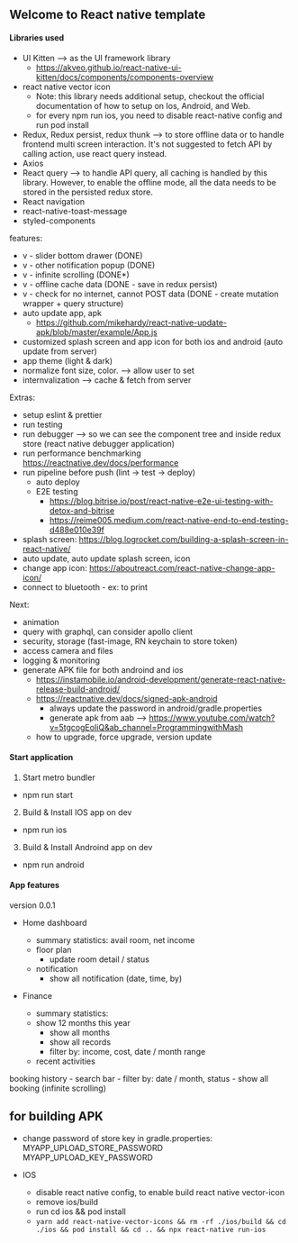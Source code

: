 ## Welcome to React native template

#### Libraries used
- UI Kitten --> as the UI framework library
    - https://akveo.github.io/react-native-ui-kitten/docs/components/components-overview
- react native vector icon
    - Note: this library needs additional setup, checkout the official documentation of how to setup on Ios, Android, and Web.
    - for every npm run ios, you need to disable react-native config and run pod install
- Redux, Redux persist, redux thunk --> to store offline data or to handle frontend multi screen interaction. It's not suggested to fetch API by calling action, use react query instead.
- Axios
- React query --> to handle API query, all caching is handled by this library. However, to enable the offline mode, all the data needs to be stored in the persisted redux store.
- React navigation
- react-native-toast-message
- styled-components


features:
- v - slider bottom drawer (DONE)
- v - other notification popup (DONE)
- v - infinite scrolling (DONE*)
- v - offline cache data (DONE - save in redux persist)
- v - check for no internet, cannot POST data (DONE - create mutation wrapper + query structure)
- auto update app, apk 
    - https://github.com/mikehardy/react-native-update-apk/blob/master/example/App.js
- customized splash screen and app icon for both ios and android (auto update from server) 
- app theme (light & dark)
- normalize font size, color. --> allow user to set
- internvalization --> cache & fetch from server


Extras:
- setup eslint & prettier
- run testing
- run debugger --> so we can see the component tree and inside redux store (react native debugger application)
- run performance benchmarking
    https://reactnative.dev/docs/performance
- run pipeline before push (lint -> test -> deploy)
    - auto deploy
    - E2E testing 
        - https://blog.bitrise.io/post/react-native-e2e-ui-testing-with-detox-and-bitrise
        - https://reime005.medium.com/react-native-end-to-end-testing-d488e010e39f
- splash screen: https://blog.logrocket.com/building-a-splash-screen-in-react-native/
- auto update, auto update splash screen, icon
- change app icon: https://aboutreact.com/react-native-change-app-icon/
- connect to bluetooth - ex: to print


Next:
- animation
- query with graphql, can consider apollo client
- security, storage (fast-image, RN keychain to store token)
- access camera and files
- logging & monitoring
- generate APK file for both androind and ios
    - https://instamobile.io/android-development/generate-react-native-release-build-android/
    - https://reactnative.dev/docs/signed-apk-android
        - always update the password in android/gradle.properties
        - generate apk from aab --> https://www.youtube.com/watch?v=5tgcogEoIiQ&ab_channel=ProgrammingwithMash
    - how to upgrade, force upgrade, version update



#### Start application
1) Start metro bundler
- npm run start

2) Build & Install IOS app on dev
- npm run ios

3) Build & Install Androind app on dev
- npm run android


#### App features
version 0.0.1
- Home dashboard
    - summary statistics: avail room, net income
    - floor plan
        - update room detail / status
    - notification
        - show all notification (date, time, by)

- Finance
    - summary statistics: 
    - show 12 months this year
        - show all months
        - show all records
        - filter by: income, cost, date / month range
    - recent activities

booking history
    - search bar 
        - filter by: date / month, status
    - show all booking (infinite scrolling)

## for building APK
- change password of store key in gradle.properties:
MYAPP_UPLOAD_STORE_PASSWORD
MYAPP_UPLOAD_KEY_PASSWORD

- IOS
    - disable react native config, to enable build react native vector-icon
    - remove ios/build
    - run cd ios && pod install
    - `yarn add react-native-vector-icons && rm -rf ./ios/build && cd ./ios && pod install && cd .. && npx react-native run-ios`